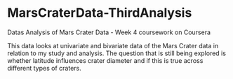 # MarsCraterData-ThirdAnalysis
Datas Analysis of Mars Crater Data - Week 4 coursework on Coursera

This data looks at univariate and bivariate data of the Mars Crater data in relation to my study and analysis. The question that is still being explored is whether latitude influences crater diameter and if this is true across different types of craters.
